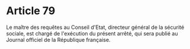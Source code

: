 # Article 79

Le maître des requêtes au Conseil d'Etat, directeur général de la sécurité sociale, est chargé de l'exécution du présent arrêté, qui sera publié au Journal officiel de la République française.
